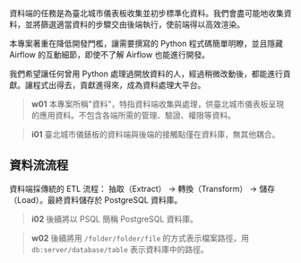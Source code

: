 

資料端的任務是為臺北城市儀表板收集並初步標準化資料。我們會盡可能地收集資料，並將篩選適當資料的步驟交由後端執行，使前端得以高效渲染。

本專案著重在降低開發門檻，讓需要撰寫的 Python 程式碼簡單明瞭，並且隱藏 Airflow 的互動細節，即使不了解 Airflow 也能進行開發。

我們希望讓任何曾用 Python 處理過開放資料的人，經過稍微改動後，都能進行貢獻。讓程式出得去，貢獻進得來，成為資料處理大平台。

> **w01**
> 本專案所稱"資料"，特指資料端收集與處理，供臺北城市儀表板呈現的應用資料。不包含各端所需的管理、驗證、權限等資料。

> **i01**
> 臺北城市儀錶板的資料端與後端的接觸點僅在資料庫，無其他耦合。

## 資料流流程

資料端採傳統的 ETL 流程： 抽取（Extract） -> 轉換（Transform） -> 儲存（Load）。最終資料儲存於 PostgreSQL 資料庫。

> **i02**
> 後續將以 PSQL 簡稱 PostgreSQL 資料庫。

> **w02**
> 後續將用 `/folder/folder/file` 的方式表示檔案路徑，用 `db:server/database/table` 表示資料庫中的路徑。
